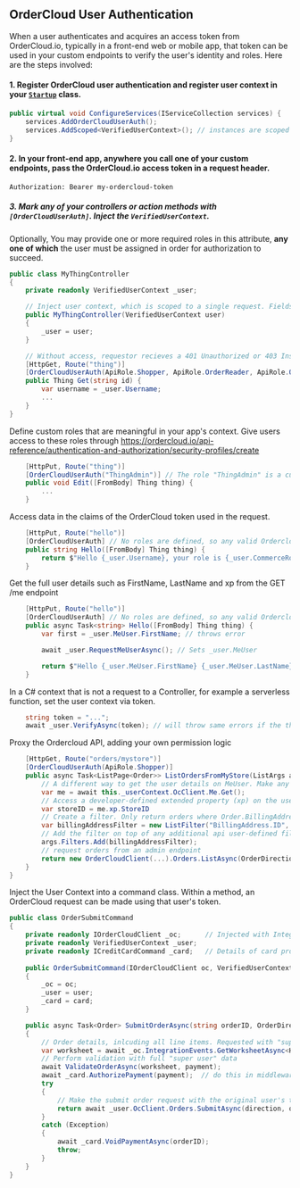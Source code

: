 ## OrderCloud User Authentication

When a user authenticates and acquires an access token from OrderCloud.io, typically in a front-end web or mobile app, that token can be used in your custom endpoints to verify the user's identity and roles. Here are the steps involved:

#### 1. Register OrderCloud user authentication and register user context in your [`Startup`](https://docs.microsoft.com/en-us/aspnet/core/fundamentals/startup) class.

```c#
public virtual void ConfigureServices(IServiceCollection services) {
    services.AddOrderCloudUserAuth();
    services.AddScoped<VerifiedUserContext>(); // instances are scoped to the reqest
}
```
#### 2. In your front-end app, anywhere you call one of your custom endpoints, pass the OrderCloud.io access token in a request header.

```
Authorization: Bearer my-ordercloud-token
```

##### 3. Mark any of your controllers or action  methods with `[OrderCloudUserAuth]`. Inject the `VerifiedUserContext`.

Optionally, You may provide one or more required roles in this attribute, **any one of which** the user must be assigned in order for authorization to succeed.

```c#
public class MyThingController 
{
    private readonly VerifiedUserContext _user;

    // Inject user context, which is scoped to a single request. Fields will only be defined if [OrderCloudUserAuth] is defined on the route.
    public MyThingController(VerifiedUserContext user) 
    {
        _user = user;
    }

    // Without access, requestor recieves a 401 Unauthorized or 403 InsufficientRoles error.
    [HttpGet, Route("thing")] 
    [OrderCloudUserAuth(ApiRole.Shopper, ApiRole.OrderReader, ApiRole.OrderAdmin)] // Any one of these threee roles gives access the endpoint 
    public Thing Get(string id) {
        var username = _user.Username;
        ...
    }
}
```

Define custom roles that are meaningful in your app's context.
Give users access to these roles through https://ordercloud.io/api-reference/authentication-and-authorization/security-profiles/create
```c#
    [HttpPut, Route("thing")]
    [OrderCloudUserAuth("ThingAdmin")] // The role "ThingAdmin" is a custom developer-defined role
    public void Edit([FromBody] Thing thing) {
        ...
    }
```

Access data in the claims of the OrderCloud token used in the request.
```c#
    [HttpPut, Route("hello")]
    [OrderCloudUserAuth] // No roles are defined, so any valid Ordercloud Token gives access.
    public string Hello([FromBody] Thing thing) {
        return $"Hello {_user.Username}, your role is {_user.CommerceRole}";.
    }
```

Get the full user details such as FirstName, LastName and xp from the GET /me endpoint
```c#
    [HttpPut, Route("hello")]
    [OrderCloudUserAuth] // No roles are defined, so any valid Ordercloud Token gives access.
    public async Task<string> Hello([FromBody] Thing thing) {
        var first = _user.MeUser.FirstName; // throws error    

        await _user.RequestMeUserAsync(); // Sets _user.MeUser

        return $"Hello {_user.MeUser.FirstName} {_user.MeUser.LastName}"; // now no error thrown
    }
```

In a C# context that is not a request to a Controller, for example a serverless function, set the user context via token.
```c#
    string token = "...";
    await _user.VerifyAsync(token); // will throw same errors if the there is any problem with the token
```

Proxy the Ordercloud API, adding your own permission logic
```c#
    [HttpGet, Route("orders/mystore")]
    [OrderCloudUserAuth(ApiRole.Shopper)] 
    public async Task<ListPage<Order>> ListOrdersFromMyStore(ListArgs args) {
        // A different way to get the user details on MeUser. Make any request from OcClient as the authenticated user.
        var me = await this._userContext.OcClient.Me.Get();
        // Access a developer-defined extended property (xp) on the user called "StoreID".
        var storeID = me.xp.StoreID 
        // Create a filter. Only return orders where Order.BillingAddress.ID equals the user's storeID.   
        var billingAddressFilter = new ListFilter("BillingAddress.ID", storeID);
        // Add the filter on top of any additional api user-defined filters. 
        args.Filters.Add(billingAddressFilter);
        // request orders from an admin endpoint
        return new OrderCloudClient(...).Orders.ListAsync(OrderDirection.Outgoing, page: args.Page, pageSize: args.PageSize, filters: args.ToFilterString()) 
    }
}
```

Inject the User Context into a command class. Within a method, an OrderCloud request can be made using that user's token. 

```c#
public class OrderSubmitCommand 
{
    private readonly IOrderCloudClient _oc;      // Injected with Integration Client ID context. FullAccess "super user".
    private readonly VerifiedUserContext _user; 
    private readonly ICreditCardCommand _card;   // Details of card processing left unopinionated
    
    public OrderSubmitCommand(IOrderCloudClient oc, VerifiedUserContext user, ICreditCardCommand card)
    {
        _oc = oc;
        _user = user;
        _card = card;
    }

    public async Task<Order> SubmitOrderAsync(string orderID, OrderDirection direction, OrderCloudIntegrationsCreditCardPayment payment) 
    {
        // Order details, inlcuding all line items. Requested with "super user" client context.
        var worksheet = await _oc.IntegrationEvents.GetWorksheetAsync<HSOrderWorksheet>(OrderDirection.Incoming, orderID);
        // Perform validation with full "super user" data
        await ValidateOrderAsync(worksheet, payment);
        await _card.AuthorizePayment(payment);  // do this in middleware for security.
        try
        {
            // Make the submit order request with the original user's token.
            return await _user.OcClient.Orders.SubmitAsync(direction, orderID); 
        }
        catch (Exception)
        {
            await _card.VoidPaymentAsync(orderID);
            throw;
        }
    }
}
```     

    

